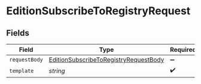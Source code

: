 # EditionSubscribeToRegistryRequest


## Fields

| Field                                                                                                     | Type                                                                                                      | Required                                                                                                  | Description                                                                                               |
| --------------------------------------------------------------------------------------------------------- | --------------------------------------------------------------------------------------------------------- | --------------------------------------------------------------------------------------------------------- | --------------------------------------------------------------------------------------------------------- |
| `requestBody`                                                                                             | [EditionSubscribeToRegistryRequestBody](../../models/operations/editionsubscribetoregistryrequestbody.md) | :heavy_minus_sign:                                                                                        | N/A                                                                                                       |
| `template`                                                                                                | *string*                                                                                                  | :heavy_check_mark:                                                                                        | Template id                                                                                               |